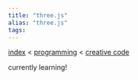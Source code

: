 ```yaml
---
title: "three.js"
alias: "three.js"
tags: 
---
```


[index](/.md) < [programming](1-programming.md) < [creative code](creative-code.md)

currently learning! 
